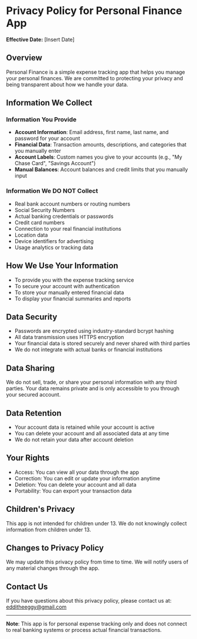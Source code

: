 # Privacy Policy for Personal Finance App

**Effective Date:** [Insert Date]

## Overview
Personal Finance is a simple expense tracking app that helps you manage your personal finances. We are committed to protecting your privacy and being transparent about how we handle your data.

## Information We Collect

### Information You Provide
- **Account Information**: Email address, first name, last name, and password for your account
- **Financial Data**: Transaction amounts, descriptions, and categories that you manually enter
- **Account Labels**: Custom names you give to your accounts (e.g., "My Chase Card", "Savings Account")
- **Manual Balances**: Account balances and credit limits that you manually input

### Information We DO NOT Collect
- Real bank account numbers or routing numbers
- Social Security Numbers
- Actual banking credentials or passwords
- Credit card numbers
- Connection to your real financial institutions
- Location data
- Device identifiers for advertising
- Usage analytics or tracking data

## How We Use Your Information
- To provide you with the expense tracking service
- To secure your account with authentication
- To store your manually entered financial data
- To display your financial summaries and reports

## Data Security
- Passwords are encrypted using industry-standard bcrypt hashing
- All data transmission uses HTTPS encryption
- Your financial data is stored securely and never shared with third parties
- We do not integrate with actual banks or financial institutions

## Data Sharing
We do not sell, trade, or share your personal information with any third parties. Your data remains private and is only accessible to you through your secured account.

## Data Retention
- Your account data is retained while your account is active
- You can delete your account and all associated data at any time
- We do not retain your data after account deletion

## Your Rights
- Access: You can view all your data through the app
- Correction: You can edit or update your information anytime
- Deletion: You can delete your account and all data
- Portability: You can export your transaction data

## Children's Privacy
This app is not intended for children under 13. We do not knowingly collect information from children under 13.

## Changes to Privacy Policy
We may update this privacy policy from time to time. We will notify users of any material changes through the app.

## Contact Us
If you have questions about this privacy policy, please contact us at:
edditheeggy@gmail.com

---

**Note**: This app is for personal expense tracking only and does not connect to real banking systems or process actual financial transactions.
